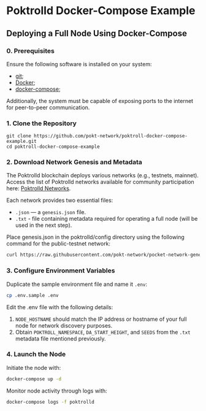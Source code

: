 # Poktrolld Docker-Compose Example

## Deploying a Full Node Using Docker-Compose

### 0. Prerequisites

Ensure the following software is installed on your system:
- [git](https://github.com/git-guides/install-git);
- [Docker](https://docs.docker.com/engine/install/);
- [docker-compose](https://docs.docker.com/compose/install/#installation-scenarios);

Additionally, the system must be capable of exposing ports to the internet for peer-to-peer communication.

### 1. Clone the Repository

```
git clone https://github.com/pokt-network/poktroll-docker-compose-example.git
cd poktroll-docker-compose-example
```

### 2. Download Network Genesis and Metadata

The Poktrolld blockchain deploys various networks (e.g., testnets, mainnet). Access the list of Poktrolld networks available for community participation here: [Poktrolld Networks](https://github.com/pokt-network/pocket-network-genesis/tree/master/poktrolld).

Each network provides two essential files:
- `.json` — a `genesis.json` file.
- `.txt` - file containing metadata required for operating a full node (will be used in the next step).

Place genesis.json in the poktrolld/config directory using the following command for the public-testnet network:

```bash
curl https://raw.githubusercontent.com/pokt-network/pocket-network-genesis/master/poktrolld/public-testnet.json > poktrolld-data/config/genesis.json
```

### 3. Configure Environment Variables

Duplicate the sample environment file and name it `.env`:

```bash
cp .env.sample .env
```

Edit the .env file with the following details:
1. `NODE_HOSTNAME` should match the IP address or hostname of your full node for network discovery purposes.
2. Obtain `POKTROLL_NAMESPACE`, `DA_START_HEIGHT`, and `SEEDS` from the `.txt` metadata file mentioned previously.

### 4. Launch the Node

Initiate the node with:

```bash
docker-compose up -d
```

Monitor node activity through logs with:
```bash
docker-compose logs -f poktrolld
```
